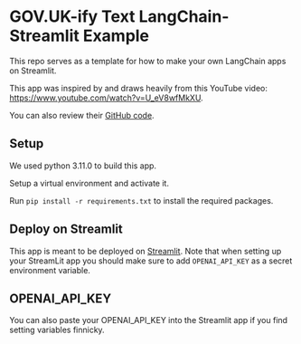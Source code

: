 # GOV.UK-ify Text LangChain-Streamlit Example

This repo serves as a template for how to make your own LangChain apps on Streamlit.

This app was inspired by and draws heavily from this YouTube video: https://www.youtube.com/watch?v=U_eV8wfMkXU.  

You can also review their [GitHub code](https://github.com/gkamradt/globalize-text-streamlit).  

## Setup

We used python 3.11.0 to build this app.

Setup a virtual environment and activate it. 

Run `pip install -r requirements.txt` to install the required packages. 


## Deploy on Streamlit

This app is meant to be deployed on [Streamlit](https://streamlit.io/).
Note that when setting up your StreamLit app you should make sure to add `OPENAI_API_KEY` as a secret environment variable.

## OPENAI_API_KEY

You can also paste your OPENAI_API_KEY into the Streamlit app if you find setting variables finnicky.